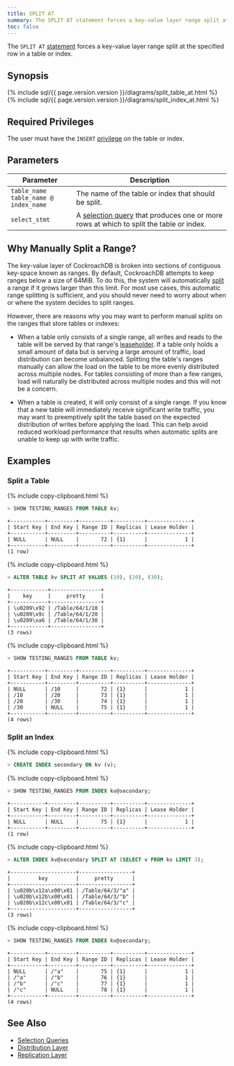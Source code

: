 ```yaml
---
title: SPLIT AT
summary: The SPLIT AT statement forces a key-value layer range split at the specified row in a table or index.
toc: false
---
```


The `SPLIT AT` [statement](sql-statements.html) forces a key-value layer range split at the specified row in a table or index.

<div id="toc"></div>

## Synopsis

<section>{% include sql/{{ page.version.version }}/diagrams/split_table_at.html %}</section>

<section>{% include sql/{{ page.version.version }}/diagrams/split_index_at.html %}</section>

## Required Privileges

The user must have the `INSERT` [privilege](privileges.html) on the table or index.

## Parameters

| Parameter | Description |
|-----------|-------------|
| `table_name`<br>`table_name @ index_name` | The name of the table or index that should be split. |
| `select_stmt` | A [selection query](selection-queries.html) that produces one or more rows at which to split the table or index. |

## Why Manually Split a Range?

The key-value layer of CockroachDB is broken into sections of contiguous
key-space known as ranges. By default, CockroachDB attempts to keep ranges below
a size of 64MiB. To do this, the system will automatically [split](architecture/distribution-layer.html#range-splits)
a range if it grows larger than this limit. For most use cases, this automatic
range splitting is sufficient, and you should never need to worry about
when or where the system decides to split ranges.

However, there are reasons why you may want to perform manual splits on
the ranges that store tables or indexes:

- When a table only consists of a single range, all writes and reads to the
  table will be served by that range's [leaseholder](architecture/replication-layer.html#leases).
  If a table only holds a small amount of data but is serving a large amount of traffic,
  load distribution can become unbalanced. Splitting the table's ranges manually
  can allow the load on the table to be more evenly distributed across multiple
  nodes. For tables consisting of more than a few ranges, load will naturally
  be distributed across multiple nodes and this will not be a concern.

- When a table is created, it will only consist of a single range. If you know
  that a new table will immediately receive significant write
  traffic, you may want to preemptively split the table based on the expected
  distribution of writes before applying the load. This can help avoid reduced
  workload performance that results when automatic splits are unable to keep up
  with write traffic.

## Examples

### Split a Table

{% include copy-clipboard.html %}
~~~ sql
> SHOW TESTING_RANGES FROM TABLE kv;
~~~

~~~
+-----------+---------+----------+----------+--------------+
| Start Key | End Key | Range ID | Replicas | Lease Holder |
+-----------+---------+----------+----------+--------------+
| NULL      | NULL    |       72 | {1}      |            1 |
+-----------+---------+----------+----------+--------------+
(1 row)
~~~

{% include copy-clipboard.html %}
~~~ sql
> ALTER TABLE kv SPLIT AT VALUES (10), (20), (30);
~~~

~~~
+------------+----------------+
|    key     |     pretty     |
+------------+----------------+
| \u0209\x92 | /Table/64/1/10 |
| \u0209\x9c | /Table/64/1/20 |
| \u0209\xa6 | /Table/64/1/30 |
+------------+----------------+
(3 rows)
~~~

{% include copy-clipboard.html %}
~~~ sql
> SHOW TESTING_RANGES FROM TABLE kv;
~~~

~~~
+-----------+---------+----------+----------+--------------+
| Start Key | End Key | Range ID | Replicas | Lease Holder |
+-----------+---------+----------+----------+--------------+
| NULL      | /10     |       72 | {1}      |            1 |
| /10       | /20     |       73 | {1}      |            1 |
| /20       | /30     |       74 | {1}      |            1 |
| /30       | NULL    |       75 | {1}      |            1 |
+-----------+---------+----------+----------+--------------+
(4 rows)
~~~

### Split an Index

{% include copy-clipboard.html %}
~~~ sql
> CREATE INDEX secondary ON kv (v);
~~~

{% include copy-clipboard.html %}
~~~ sql
> SHOW TESTING_RANGES FROM INDEX kv@secondary;
~~~

~~~
+-----------+---------+----------+----------+--------------+
| Start Key | End Key | Range ID | Replicas | Lease Holder |
+-----------+---------+----------+----------+--------------+
| NULL      | NULL    |       75 | {1}      |            1 |
+-----------+---------+----------+----------+--------------+
(1 row)
~~~

{% include copy-clipboard.html %}
~~~ sql
> ALTER INDEX kv@secondary SPLIT AT (SELECT v FROM kv LIMIT 3);
~~~

~~~
+---------------------+-----------------+
|         key         |     pretty      |
+---------------------+-----------------+
| \u020b\x12a\x00\x01 | /Table/64/3/"a" |
| \u020b\x12b\x00\x01 | /Table/64/3/"b" |
| \u020b\x12c\x00\x01 | /Table/64/3/"c" |
+---------------------+-----------------+
(3 rows)
~~~

{% include copy-clipboard.html %}
~~~ sql
> SHOW TESTING_RANGES FROM INDEX kv@secondary;
~~~

~~~
+-----------+---------+----------+----------+--------------+
| Start Key | End Key | Range ID | Replicas | Lease Holder |
+-----------+---------+----------+----------+--------------+
| NULL      | /"a"    |       75 | {1}      |            1 |
| /"a"      | /"b"    |       76 | {1}      |            1 |
| /"b"      | /"c"    |       77 | {1}      |            1 |
| /"c"      | NULL    |       78 | {1}      |            1 |
+-----------+---------+----------+----------+--------------+
(4 rows)
~~~

## See Also

- [Selection Queries](selection-queries.html)
- [Distribution Layer](architecture/distribution-layer.html)
- [Replication Layer](architecture/replication-layer.html)
